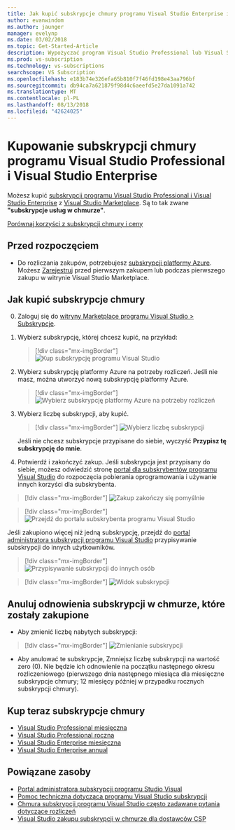 ```yaml
---
title: Jak kupić subskrypcje chmury programu Visual Studio Enterprise i Visual Studio Professional
author: evanwindom
ms.author: jaunger
manager: evelynp
ms.date: 03/02/2018
ms.topic: Get-Started-Article
description: Wypożyczać program Visual Studio Professional lub Visual Studio Enterprise na podstawie miesiąca na miesiąc lub roczna, nie długoterminowej umowy.
ms.prod: vs-subscription
ms.technology: vs-subscriptions
searchscope: VS Subscription
ms.openlocfilehash: e183b74e326efa65b810f7f46fd198e43aa796bf
ms.sourcegitcommit: db94ca7a621879f98d4c6aeefd5e27da1091a742
ms.translationtype: MT
ms.contentlocale: pl-PL
ms.lasthandoff: 08/13/2018
ms.locfileid: "42624025"
---
```

# <a name="buy-visual-studio-professional-and-visual-studio-enterprise-cloud-subscriptions"></a>Kupowanie subskrypcji chmury programu Visual Studio Professional i Visual Studio Enterprise

Możesz kupić [subskrypcji programu Visual Studio Professional i Visual Studio Enterprise](https://visualstudio.microsoft.com/subscriptions/) z [Visual Studio Marketplace](https://marketplace.visualstudio.com). Są to tak zwane **"subskrypcje usług w chmurze"**.

[Porównaj korzyści z subskrypcji chmury i ceny](https://visualstudio.microsoft.com/vs/pricing/)

## <a name="before-you-start"></a>Przed rozpoczęciem

*   Do rozliczania zakupów, potrzebujesz [subskrypcji platformy Azure](https://azure.microsoft.com/pricing/purchase-options/). Możesz [Zarejestruj](https://portal.azure.com) przed pierwszym zakupem lub podczas pierwszego zakupu w witrynie Visual Studio Marketplace.

## <a name="how-to-buy-cloud-subscriptions"></a>Jak kupić subskrypcje chmury

0.  Zaloguj się do [witryny Marketplace programu Visual Studio > Subskrypcje](https://marketplace.visualstudio.com/subscriptions).

0.  Wybierz subskrypcję, której chcesz kupić, na przykład:
    > [!div class="mx-imgBorder"]
    > ![Kup subskrypcję programu Visual Studio](_img/buy-vs-subscriptions/buy-vs-sub-start.png)

0.  Wybierz subskrypcję platformy Azure na potrzeby rozliczeń. Jeśli nie masz, można utworzyć nową subskrypcję platformy Azure.
    > [!div class="mx-imgBorder"]
    > ![Wybierz subskrypcję platformy Azure na potrzeby rozliczeń](_img/buy-vs-subscriptions/buy-vs-sub-Azure-sub.png)

0.  Wybierz liczbę subskrypcji, aby kupić.
    > [!div class="mx-imgBorder"]
    > ![Wybierz liczbę subskrypcji](_img/buy-vs-subscriptions/buy-vs-sub-users.png)

    Jeśli nie chcesz subskrypcje przypisane do siebie, wyczyść **Przypisz tę subskrypcję do mnie**.

0.  Potwierdź i zakończyć zakup. Jeśli subskrypcja jest przypisany do siebie, możesz odwiedzić stronę [portal dla subskrybentów programu Visual Studio](https://my.visualstudio.com) do rozpoczęcia pobierania oprogramowania i używanie innych korzyści dla subskrybenta.

> [!div class="mx-imgBorder"]
> ![Zakup zakończy się pomyślnie](_img/buy-vs-subscriptions/buy-vs-sub-success.png)

> [!div class="mx-imgBorder"]
> ![Przejdź do portalu subskrybenta programu Visual Studio](_img/buy-vs-subscriptions/view-subscription-benefits-subscriptions-portal.png)

Jeśli zakupiono więcej niż jedną subskrypcję, przejdź do [portal administratora subskrypcji programu Visual Studio](https://manage.visualstudio.com) przypisywanie subskrypcji do innych użytkowników.

> [!div class="mx-imgBorder"]
> ![Przypisywanie subskrypcji do innych osób](_img/buy-vs-subscriptions/buy-vs-sub-success-many.png)

> [!div class="mx-imgBorder"]
> ![Widok subskrypcji](_img/buy-vs-subscriptions/assign-subscriptions.png)

## <a name="manage-subscriptions"></a>Anuluj odnowienia subskrypcji w chmurze, które zostały zakupione

*   Aby zmienić liczbę nabytych subskrypcji:

> [!div class="mx-imgBorder"]
> ![Zmienianie subskrypcji](_img/buy-vs-subscriptions/manage-subscriptions.png)

*   Aby anulować te subskrypcje, Zmniejsz liczbę subskrypcji na wartość zero (0). Nie będzie ich odnowienie na początku następnego okresu rozliczeniowego (pierwszego dnia następnego miesiąca dla miesięczne subskrypcje chmury; 12 miesięcy później w przypadku rocznych subskrypcji chmury).

## <a name="buy-cloud-subscriptions-now"></a>Kup teraz subskrypcje chmury

* [Visual Studio Professional miesięczna](https://marketplace.visualstudio.com/items?itemName=ms.vs-professional-monthly)
* [Visual Studio Professional roczna](https://marketplace.visualstudio.com/items?itemName=ms.vs-professional-annual)
* [Visual Studio Enterprise miesięczna](https://marketplace.visualstudio.com/items?itemName=ms.vs-enterprise-monthly)
* [Visual Studio Enterprise annual](https://marketplace.visualstudio.com/items?itemName=ms.vs-enterprise-annual)

## <a name="related-resources"></a>Powiązane zasoby

* [Portal administratora subskrypcji programu Studio Visual](https://manage.visualstudio.com/)
* [Pomoc techniczna dotycząca programu Visual Studio subskrypcji](https://visualstudio.microsoft.com/vs/support/)
* [Chmura subskrypcji programu Visual Studio często zadawane pytania dotyczące rozliczeń](vscloud-billing-faq.md)
* [Visual Studio zakupu subskrypcji w chmurze dla dostawców CSP](vscloud-csp.md)
